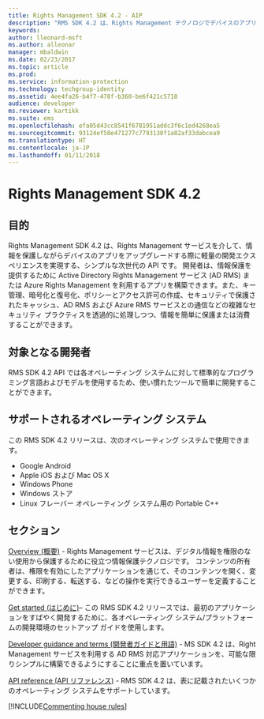 ```yaml
---
title: Rights Management SDK 4.2 - AIP
description: "RMS SDK 4.2 は、Rights Management テクノロジでデバイスのアプリをアップグレードする際に軽量の開発エクスペリエンスを実現する、シンプルな次世代の API です。"
keywords: 
author: lleonard-msft
ms.author: alleonar
manager: mbaldwin
ms.date: 02/23/2017
ms.topic: article
ms.prod: 
ms.service: information-protection
ms.technology: techgroup-identity
ms.assetid: 4ee4fa26-b4f7-478f-b360-be6f421c5718
audience: developer
ms.reviewer: kartikk
ms.suite: ems
ms.openlocfilehash: efa05d43cc8541f6781951addc3f6c1ed4268ea5
ms.sourcegitcommit: 93124ef58e471277c7793130f1a82af33dabcea9
ms.translationtype: HT
ms.contentlocale: ja-JP
ms.lasthandoff: 01/11/2018
---
```

# <a name="rights-management-sdk-42"></a>Rights Management SDK 4.2

## <a name="purpose"></a>目的

Rights Management SDK 4.2 は、Rights Management サービスを介して、情報を保護しながらデバイスのアプリをアップグレードする際に軽量の開発エクスペリエンスを実現する、シンプルな次世代の API です。 開発者は、情報保護を提供するために Active Directory Rights Management サービス (AD RMS) または Azure Rights Management を利用するアプリを構築できます。また、キー管理、暗号化と復号化、ポリシーとアクセス許可の作成、セキュリティで保護されたキャッシュ、AD RMS および Azure RMS サービスとの通信などの複雑なセキュリティ プラクティスを透過的に処理しつつ、情報を簡単に保護または消費することができます。

## <a name="developer-audience"></a>対象となる開発者

RMS SDK 4.2 API では各オペレーティング システムに対して標準的なプログラミング言語およびモデルを使用するため、使い慣れたツールで簡単に開発することができます。

## <a name="supported-operating-systems"></a>サポートされるオペレーティング システム

この RMS SDK 4.2 リリースは、次のオペレーティング システムで使用できます。

- Google Android
- Apple iOS および Mac OS X
- Windows Phone
- Windows ストア
- Linux フレーバー オペレーティング システム用の Portable C++

## <a name="sections"></a>セクション

[Overview (概要)](overview.md) - Rights Management サービスは、デジタル情報を権限のない使用から保護するために役立つ情報保護テクノロジです。 コンテンツの所有者は、権限を有効にしたアプリケーションを通じて、そのコンテンツを開く、変更する、印刷する、転送する、などの操作を実行できるユーザーを定義することができます。

[Get started (はじめに)](get-started.md)– この RMS SDK 4.2 リリースでは、最初のアプリケーションをすばやく開発するために、各オペレーティング システム/プラットフォームの開発環境のセットアップ ガイドを使用します。

[Developer guidance and terms (開発者ガイドと用語)](core-concepts.md) - MS SDK 4.2 は、Right Management サービスを利用する AD RMS 対応アプリケーションを、可能な限りシンプルに構築できるようにすることに重点を置いています。

[API reference (API リファレンス)](api-reference-4-2.md) - RMS SDK 4.2 は、表に記載されたいくつかのオペレーティング システムをサポートしています。

[!INCLUDE[Commenting house rules](../includes/houserules.md)]